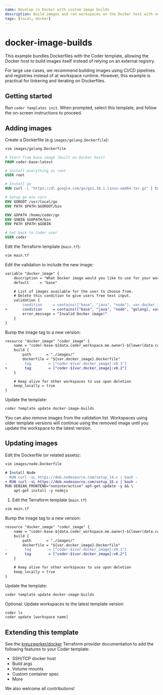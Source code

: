 ```yaml
---
name: Develop in Docker with custom image builds
description: Build images and run workspaces on the Docker host with no image registry required
tags: [local, docker]
---
```


# docker-image-builds

This example bundles Dockerfiles with the Coder template, allowing the Docker host to build images itself instead of relying on an external registry.

For large use cases, we recommend building images using CI/CD pipelines and registries instead of at workspace runtime. However, this example is practical for tinkering and iterating on Dockerfiles.

## Getting started

Run `coder templates init`. When prompted, select this template, and follow the
on-screen instructions to proceed.

## Adding images

Create a Dockerfile (e.g `images/golang.Dockerfile`):

```sh
vim images/golang.Dockerfile
```

```Dockerfile
# Start from base image (built on Docker host)
FROM coder-base:latest

# Install everything as root
USER root

# Install go
RUN curl -L "https://dl.google.com/go/go1.18.1.linux-amd64.tar.gz" | tar -C /usr/local -xzvf -

# Setup go env vars
ENV GOROOT /usr/local/go
ENV PATH $PATH:$GOROOT/bin

ENV GOPATH /home/coder/go
ENV GOBIN $GOPATH/bin
ENV PATH $PATH:$GOBIN

# Set back to coder user
USER coder
```

Edit the Terraform template (`main.tf`):

```sh
vim main.tf
```

Edit the validation to include the new image:

```diff
variable "docker_image" {
    description = "What Docker image would you like to use for your workspace?"
    default     = "base"

    # List of images available for the user to choose from.
    # Delete this condition to give users free text input.
    validation {
-       condition     = contains(["base", "java", "node"], var.docker_image)
+       condition     = contains(["base", "java", "node", "golang], var.docker_image)
        error_message = "Invalid Docker image!"
    }
}
```

Bump the image tag to a new version:

```diff
resource "docker_image" "coder_image" {
    name = "coder-base-${data.coder_workspace.me.owner}-${lower(data.coder_workspace.me.name)}"
    build {
        path       = "./images/"
        dockerfile = "${var.docker_image}.Dockerfile"
-        tag        = ["coder-${var.docker_image}:v0.1"]
+        tag        = ["coder-${var.docker_image}:v0.2"]
    }

    # Keep alive for other workspaces to use upon deletion
    keep_locally = true
}
```

Update the template:

```sh
coder template update docker-image-builds
```

You can also remove images from the validation list. Workspaces using older template versions will continue using
the removed image until you update the workspace to the latest version.

## Updating images

Edit the Dockerfile (or related assets):

```sh
vim images/node.Dockerfile
```

```diff
# Install Node
- RUN curl -sL https://deb.nodesource.com/setup_14.x | bash -
+ RUN curl -sL https://deb.nodesource.com/setup_16.x | bash -
RUN DEBIAN_FRONTEND="noninteractive" apt-get update -y && \
    apt-get install -y nodejs
```

1. Edit the Terraform template (`main.tf`)

```sh
vim main.tf
```

Bump the image tag to a new version:

```diff
resource "docker_image" "coder_image" {
    name = "coder-base-${data.coder_workspace.me.owner}-${lower(data.coder_workspace.me.name)}"
    build {
        path       = "./images/"
        dockerfile = "${var.docker_image}.Dockerfile"
-        tag        = ["coder-${var.docker_image}:v0.1"]
+        tag        = ["coder-${var.docker_image}:v0.2"]
    }

    # Keep alive for other workspaces to use upon deletion
    keep_locally = true
}
```

Update the template:

```sh
coder template update docker-image-builds
```

Optional: Update workspaces to the latest template version

```sh
coder ls
coder update [workspace name]
```

## Extending this template

See the [kreuzwerker/docker](https://registry.terraform.io/providers/kreuzwerker/docker) Terraform provider documentation to
add the following features to your Coder template:

- SSH/TCP docker host
- Build args
- Volume mounts
- Custom container spec
- More

We also welcome all contributions!
